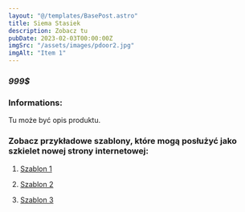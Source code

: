```yaml
---
layout: "@/templates/BasePost.astro"
title: Siema Stasiek
description: Zobacz tu
pubDate: 2023-02-03T00:00:00Z
imgSrc: "/assets/images/pdoor2.jpg"
imgAlt: "Item 1"
---
```


### **_999$_**

### Informations:

Tu może być opis produktu.

### Zobacz przykładowe szablony, które mogą posłużyć jako szkielet nowej strony internetowej:

1. [Szablon 1](https://demos.creative-tim.com/astro-ecommerce/ "Szablon 1")

2. [Szablon 2](https://shop.astro.build/ "Szablone 2")

3. [Szablon 3](https://astrowind.vercel.app/ "Szablone 3")

